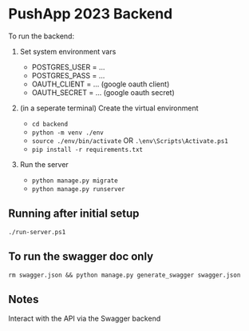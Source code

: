 # PushApp 2023 Backend

To run the backend:

1. Set system environment vars
   * POSTGRES_USER = ...
   * POSTGRES_PASS = ...
   * OAUTH_CLIENT = ... (google oauth client)
   * OAUTH_SECRET = ... (google oauth secret)

2. (in a seperate terminal) Create the virtual environment
   * `cd backend`
   * `python -m venv ./env`
   * `source ./env/bin/activate` OR `.\env\Scripts\Activate.ps1`
   * `pip install -r requirements.txt`

3. Run the server
   * `python manage.py migrate`
   * `python manage.py runserver`

## Running after initial setup

`./run-server.ps1`

## To run the swagger doc only

`rm swagger.json && python manage.py generate_swagger swagger.json`

## Notes

Interact with the API via the Swagger backend
